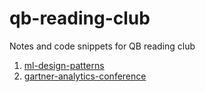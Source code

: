 # qb-reading-club
Notes and code snippets for QB reading club

1. [ml-design-patterns](ml-design-patterns/README.md)
2. [gartner-analytics-conference](gartner-analytics-conference/README.md)
